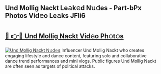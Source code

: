 ## Und Mollig Nackt Le𝚊k𝚎d N𝚞𝚍es - Part-bPx Photos Vid𝚎o Le𝚊ks JFli6

# <h2><a href="http://fb5wde.evod.top/?m=Und+Mollig+Nackt">🔗 👉🔴 Und Mollig Nackt Vid𝚎o Ph𝚘t𝚘s</a></h2>

[![Und Mollig Nackt N𝚞d𝚎s](https://i.imgur.com/8V9OHl7.gif)](http://fb5wde.evod.top/?m=Und+Mollig+Nackt)
Influencer Und Mollig Nackt who creates engaging lifestyle and dance content, featuring solo and collaborative dance trend performances and mini vlogs. Public figures Und Mollig Nackt are often seen as targets of political attacks. 
